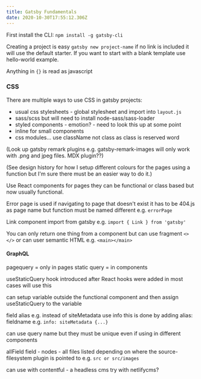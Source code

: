 ```yaml
---
title: Gatsby Fundamentals
date: 2020-10-30T17:55:12.306Z
---
```

First install the CLI:
`npm install -g gatsby-cli`

Creating a project is easy `gatsby new project-name` if no link is included it will use the default starter. If you want to start with a blank template use hello-world example.

Anything in `{}` is read as javascript

### CSS

There are multiple ways to use CSS in gatsby projects:
- usual css stylesheets - global stylesheet and import into `layout.js`
- sass/scss but will need to install node-sass/sass-loader
- styled components - emotion? - need to look this up at some point
- inline for small components
- css modules... use className not class as class is reserved word

(Look up gatsby remark plugins e.g. gatsby-remark-images will only work with .png and jpeg files. MDX plugin??)

(See design history for how I setup different colours for the pages using a function but I'm sure there must be an easier way to do it.)

Use React components for pages they can be functional or class based but now usually functional. 

Error page is used if navigating to page that doesn't exist it has to be 404.js as page name but function must be named different e.g. `errorPage`

Link component import from gatsby e.g.
`import { Link } from 'gatsby'`

You can only return one thing from a component but can use fragment `<></>` or can user semantic HTML e.g. `<main></main>`


#### GraphQL

pagequery = only in pages
static query = in components

useStaticQuery hook introduced after React hooks were added in most cases will use this

can setup variable outside the functional component and then assign useStaticQuery to the variable

field alias e.g. instead of siteMetadata use info this is done by adding alias: fieldname e.g. `info: siteMetadata {...}`

can use query name but they must be unique even if using in different components

allField field - nodes - all files listed depending on where the source-filesystem plugin is pointed to e.g. `src or src/images`

can use with contentful - a headless cms try with netlifycms?